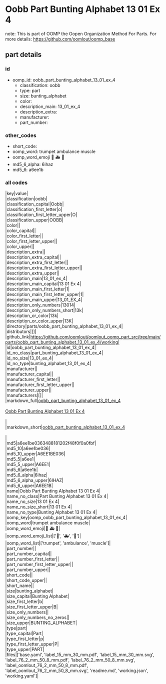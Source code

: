 # Oobb Part Bunting Alphabet 13 01 Ex 4  

note: This is part of OOMP the Oopen Organization Method For Parts. For more details: https://github.com/oomlout/oomp_base

##  part details





### id
* oomp_id: oobb_part_bunting_alphabet_13_01_ex_4
  * classification: oobb
  * type: part
  * size: bunting_alphabet
  * color: 
  * description_main: 13_01_ex_4
  * description_extra: 
  * manufacturer: 
  * part_number: 

### other_codes
* short_code: 
* oomp_word: trumpet ambulance muscle
* oomp_word_emoji :trumpet: :ambulance: :muscle:
* md5_6_alpha: 6ihaz
* md5_6: a6ee1b

### all codes 
|key|value|  
|classification|oobb|  
|classification_capital|Oobb|  
|classification_first_letter|o|  
|classification_first_letter_upper|O|  
|classification_upper|OOBB|  
|color||  
|color_capital||  
|color_first_letter||  
|color_first_letter_upper||  
|color_upper||  
|description_extra||  
|description_extra_capital||  
|description_extra_first_letter||  
|description_extra_first_letter_upper||  
|description_extra_upper||  
|description_main|13_01_ex_4|  
|description_main_capital|13 01 Ex 4|  
|description_main_first_letter|1|  
|description_main_first_letter_upper|1|  
|description_main_upper|13_01_EX_4|  
|description_only_numbers|13014|  
|description_only_numbers_short|13k|  
|description_or_color|13k|  
|description_or_color_upper|13K|  
|directory|parts/oobb_part_bunting_alphabet_13_01_ex_4|  
|distributors|[]|  
|github_link|https://github.com/oomlout/oomlout_oomp_part_src/tree/main/parts/oobb_part_bunting_alphabet_13_01_ex_4/working|  
|id|oobb_part_bunting_alphabet_13_01_ex_4|  
|id_no_class|part_bunting_alphabet_13_01_ex_4|  
|id_no_size|13_01_ex_4|  
|id_no_type|bunting_alphabet_13_01_ex_4|  
|manufacturer||  
|manufacturer_capital||  
|manufacturer_first_letter||  
|manufacturer_first_letter_upper||  
|manufacturer_upper||  
|manufacturers|[]|  
|markdown_full|[oobb_part_bunting_alphabet_13_01_ex_4](https://github.com/oomlout/oomlout_oomp_part_src/tree/main/parts/oobb_part_bunting_alphabet_13_01_ex_4/working)<br>[](https://github.com/oomlout/oomlout_oomp_part_src/tree/main/parts/oobb_part_bunting_alphabet_13_01_ex_4/working)<br>[Oobb Part Bunting Alphabet 13 01 Ex 4](https://github.com/oomlout/oomlout_oomp_part_src/tree/main/parts/oobb_part_bunting_alphabet_13_01_ex_4/working)<br><br>|  
|markdown_short|[oobb_part_bunting_alphabet_13_01_ex_4](https://github.com/oomlout/oomlout_oomp_part_src/tree/main/parts/oobb_part_bunting_alphabet_13_01_ex_4/working)<br><br>|  
|md5|a6ee1be0363488181202f48f0f0a0fbf|  
|md5_10|a6ee1be036|  
|md5_10_upper|A6EE1BE036|  
|md5_5|a6ee1|  
|md5_5_upper|A6EE1|  
|md5_6|a6ee1b|  
|md5_6_alpha|6ihaz|  
|md5_6_alpha_upper|6IHAZ|  
|md5_6_upper|A6EE1B|  
|name|Oobb Part Bunting Alphabet 13 01 Ex 4|  
|name_no_class|Part Bunting Alphabet 13 01 Ex 4|  
|name_no_size|13 01 Ex 4|  
|name_no_size_short|13 01 Ex 4|  
|name_no_type|Bunting Alphabet 13 01 Ex 4|  
|oomp_key|oomp_oobb_part_bunting_alphabet_13_01_ex_4|  
|oomp_word|trumpet ambulance muscle|  
|oomp_word_emoji|:trumpet: :ambulance: :muscle:|  
|oomp_word_emoji_list|[':trumpet:', ':ambulance:', ':muscle:']|  
|oomp_word_list|['trumpet', 'ambulance', 'muscle']|  
|part_number||  
|part_number_capital||  
|part_number_first_letter||  
|part_number_first_letter_upper||  
|part_number_upper||  
|short_code||  
|short_code_upper||  
|short_name||  
|size|bunting_alphabet|  
|size_capital|Bunting Alphabet|  
|size_first_letter|b|  
|size_first_letter_upper|B|  
|size_only_numbers||  
|size_only_numbers_no_zeros||  
|size_upper|BUNTING_ALPHABET|  
|type|part|  
|type_capital|Part|  
|type_first_letter|p|  
|type_first_letter_upper|P|  
|type_upper|PART|  
|files|['base.yaml', 'label_15_mm_30_mm.pdf', 'label_15_mm_30_mm.svg', 'label_76_2_mm_50_8_mm.pdf', 'label_76_2_mm_50_8_mm.svg', 'label_oomlout_76_2_mm_50_8_mm.pdf', 'label_oomlout_76_2_mm_50_8_mm.svg', 'readme.md', 'working.json', 'working.yaml']|  
